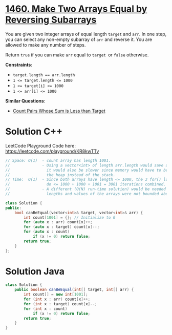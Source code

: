 # [1460. Make Two Arrays Equal by Reversing Subarrays](https://leetcode.com/problems/make-two-arrays-equal-by-reversing-subarrays/)

You are given two integer arrays of equal length <code>target</code> and <code>arr</code>. In one step, you can select any non-empty subarray of <code>arr</code> and reverse it. You are allowed to make any number of steps.

Return <code>true</code> if you can make <code>arr</code> equal to <code>target </code>or <code>false</code> otherwise.

**Constraints**:

* <code>target.length == arr.length</code>
* <code>1 <= target.length <= 1000</code>
* <code>1 <= target[i] <= 1000</code>
* <code>1 <= arr[i] <= 1000</code>

**Similar Questions**:

* [Count Pairs Whose Sum is Less than Target](https://leetcode.com/problems/count-pairs-whose-sum-is-less-than-target)


# Solution C++

LeetCode Playground Code here: https://leetcode.com/playground/KR8kwTTv

```cpp
// Space: O(1)  - count array has length 1001.
//              - Using a vector<int> of length arr.length would save a little memory but
//                it would also be slower since memory would have to be allocated on
//                the heap instead of the stack.
// Time:  O(1)  - Since both arrays have length <= 1000, the 3 for() loops will
//                do <= 1000 + 1000 + 1001 = 3001 iterations combined.
//              - A different (O(N) run-time solution) would be needed if the 
//                lengths and values of the arrays were not bounded above by 1000.

class Solution {
public:
    bool canBeEqual(vector<int>& target, vector<int>& arr) {
        int count[1001] = {}; // Initialize to 0
        for (auto x : arr) count[x]++;
        for (auto x : target) count[x]--;
        for (auto x : count)
            if (x != 0) return false;
        return true;
    }
};
```

# Solution Java

```java
class Solution {
    public boolean canBeEqual(int[] target, int[] arr) {
        int count[] = new int[1001];
        for (int x : arr) count[x]++;
        for (int x : target) count[x]--;
        for (int x : count)
            if (x != 0) return false;
        return true;
    }
}
```

